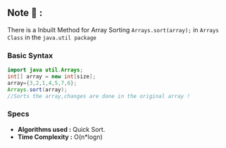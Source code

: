 ## Note 📝 :

There is a Inbuilt Method for Array Sorting
```Arrays.sort(array);``` in ```Arrays Class``` in  the  ```java.util package```

 ### Basic Syntax

 ```java
import java util.Arrays;
int[] array = new int[size];
array={3,2,1,4,5,7,6};
Arrays.sort(array);
//Sorts the array,changes are done in the original array !
```
### Specs

- **Algorithms used :** Quick Sort.
- **Time Complexity :** O(n*logn)
  
